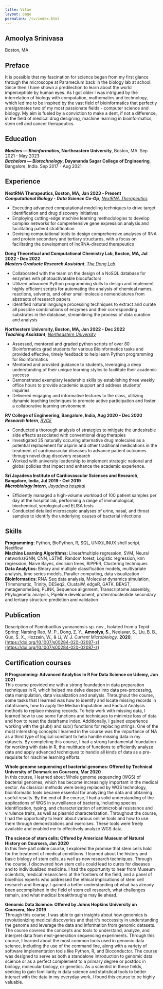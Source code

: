 ```yaml
---
title: Vitae
layout: page
permalink: /cv/index.html
---
```

## Amoolya Srinivasa
<!---[srinivasa.a@northeastern.edu](mailto:srinivasa.@northeastern.edu) --->
Boston, MA
## Preface
It is possible that my fascination for science began from my first glance through the microscope at Paramecium back in the biology lab at school. Since then I have shown a predilection to learn about the world imperceptible by human eyes. As I got older I was intrigued by the interrelation of biology with computation, mathematics and technology, which led me to be inspired by the vast field of bioinformatics that perfectly amalgamates two of my most passionate fields - computer science and biology. My aim is fueled by a conviction to make a dent, if not a difference, in the field of medical drug designing, machine learning in bioinformatics, stem cell and cancer therapeutics. 

## Education
***Masters — Bioinformatics*, Northeastern University**, Boston, MA. Sep 2021 - May 2023<br>
***Bachelors — Biotechnology*, Dayananda Sagar College of Engineering**, Bangalore, India. Sep 2017 - Aug 2021<br>

## Experience
**NextRNA Therapeutics, Boston, MA, Jan 2023 - Present**<br>
***Computational Biology - Data Science Co-Op***, *[NextRNA Therapeutics](http://nextrna.com/)*<br>

* Executing advanced computational modeling techniques to drive target identification and drug discovery initiatives
* Employing cutting-edge machine learning methodologies to develop complex networks for comprehensive gene expression analysis and facilitating patient stratification
* Devising computational tools to design comprehensive analyses of RNA and protein secondary and tertiary structures, with a focus on facilitating the development of lncRNA-directed therapeutics

**Dong Theoretical and Computational Chemistry Lab, Boston, MA, Jul 2022 - Dec 2022**<br>
***Masters Graduate Research Assistant***, *[The Dong Lab](https://sijiadong.com/)*<br>

* Collaborated with the team on the design of a NoSQL database for enzymes with photoactivatable biocofactors
* Utilized advanced Python programming skills to design and implement highly efficient scripts for automating the analysis of chemical names, reactions, solvents, and other small molecule nomenclatures from abstracts of research papers
* Identified natural language processing techniques to extract and curate all possible combinations of enzymes and their corresponding substrates in the database, streamlining the process of data curation and analysis

**Northestern University, Boston, MA, Jan 2022 - Dec 2022** <br>
***Teaching Assistant***, *[Northeastern University](https://cos.northeastern.edu/master-of-science-in-bioinformatics/)*
* Assessed, mentored and graded python scripts of over 80 Bioinformatics grad students for various Bioinformatics tasks and provided effective, timely feedback to help learn Python programming for Bioinformatics
* Mentored and provided guidance to students, leveraging a deep understanding of their unique learning styles to facilitate their academic success
* Demonstrated exemplary leadership skills by establishing three weekly office hours to provide academic support and address students' inquiries
* Delivered engaging and informative lectures to the class, utilizing dynamic teaching techniques to promote active participation and foster a collaborative learning environment

**RV College of Engineering, Bangalore, India, Aug 2020 - Dec 2020**<br>
***Research Intern***, *[RVCE](https://www.rvce.edu.in/)* <br>
* Conducted a thorough analysis of strategies to mitigate the undesirable side effects associated with conventional drug therapies
*  Investigated 35 naturally occuring alternative drug molecules as a potential replacement for aspirin and other traditional medications in the treatment of cardiovascular diseases to advance patient outcomes through novel drug discovery research
* Worked with university leadership to implement strategic national and global policies that impact and enhance the academic experience.

**Sri Jayadeva Institute of Cardiovascular Sciences and Research, Bangalore, India, Jul 2019 - Oct 2019**<br>
***Microbiology Intern***, *[Jayadeva hospital](http://jayadevacardiology.com/)*
* Efficiently managed a high-volume workload of 100 patient samples per day at the hospital lab, performing a range of immunological, biochemical, serological and ELISA tests
* Conducted detailed microscopic analyses of urine, nasal, and throat samples to identify the underlying causes of bacterial infections

## Skills
**Programming:** Python, BioPython, R, SQL, UNIX/LINUX shell script, Nextflow<br>
**Machine Learning Algorithms:** Linear/multiple regression, SVM, Neural networks(GNN, CNN, LSTM), Random forest, Logistic regression, knn regression, Naive Bayes, decision trees, RIPPER, Clustering techniques<br>
**Data Analytics:** Binary and multiple classification models, multivariate analysis, time series models, Paraller computing, data visualization<br>
**Bioinformatics:** RNA-Seq data analysis, Molecular dynamics simulation, Trimmomatic, Trinity, DESeq2, ClustalW, edgeR, GATK, BEAST, metagenomeSeq, PLINK, Sequence alignment, Transcriptome assembly, Phylogenetic analysis, Pipeline development, protein/nucleotide secondary and tertiary structure prediction and validation<br>

## Publication
Description of Paenibacillus yunnanensis sp. nov., Isolated from a Tepid Spring: Narsing Rao, M. P., Dong, Z. Y., **Amoolya, S.**, Neelavar, S., Liu, B. B., Guo, S. X., Hozzein, W., & Li, W. J. *Current Microbiology*. **2020**; [https://doi.org/10.1007/s00284-020-02087-z](https://doi.org/10.1007/s00284-020-02087-z)<br>

## Certification courses
**R Programming: Advanced Analytics In R For Data Science on Udemy, Jun 2021**<br> 
This course provided me with a strong foundation in data preparation techniques in R, which helped me delve deeper into data pre-processing, data manipulation, data visualization and analysis. Throughout the course, some tasks that I learned was how to identify and locate missing records in dataframes, how to apply the Median Imputation and Factual Analysis methods to replace missing records. To help work with missing data, I learned how to use some functions and techniques to minimize loss of data and how to reset the dataframe index. Additionally, I gained experience working with the gsub() and sub() functions for replacing strings. One of the most interesting concepts I learned in the course was the importance of NA as a third type of logical constant to help handle missing data in my datasets. By completing this course, I had a strong fundamental foundation for working with data in R, the multitude of functions to efficiently analyze data and apply advanced techniques to handle all kinds of data as a pre-requisite for machine learning efforts. 

**Whole genome sequencing of bacterial genomes: Offered by Technical University of Denmark on Coursera, Mar 2020**<br>
In this course, I learned about Whole genome sequencing (WGS) of bacterial genomes, which has become increasingly important in the medical sector. As classical methods were being replaced by WGS technology, bioinformatic tools became essential for analyzing the data and obtaining useful results. By the end of the course, I had a solid understanding of the applications of WGS in surveillance of bacteria, including species identification, typing, and characterization of antimicrobial resistance and virulence traits, as well as plasmid characterization. Throughout the course, I had the opportunity to learn about various online tools and how to use them through demonstrations and exercises. These tools were freely available and enabled me to effectively analyze WGS data.

**The science of stem cells: Offered by American Museum of Natural History on Coursera, Jan 2020**<br>
In this five-part online course, I explored the promise that stem cells hold for the treatment of medical conditions. I learned about the history and basic biology of stem cells, as well as new research techniques. Through the course, I discovered how stem cells could lead to cures for diseases and to individualized medicine. I had the opportunity to hear from Museum scientists, medical researchers at the frontiers of the field, and a panel of bioethics experts who addressed the ethical implications of stem cell research and therapy. I gained a better understanding of what has already been accomplished in the field of stem cell research, what challenges remain, and what medical breakthroughs may lie ahead.

**Genomic Data Science: Offered by Johns Hopkins University on Coursera, Nov 2019**<br>
Through this course, I was able to gain insights about how genomics is revolutionizing medical discoveries and that it's neccessity in understanding the genome and leverage the data and information from genomic datasets. The course covered the concepts and tools to understand, analyze, and interpret data from next-generation sequencing experiments. Through this course, I learned about the most common tools used in genomic data science, including the use of the command line, along with a variety of software implementation tools like Python, R, and Bioconductor. The course was designed to serve as both a standalone introduction to genomic data science or as a perfect complement to a primary degree or postdoc in biology, molecular biology, or genetics. As a scientist in these fields, seeking to gain familiarity in data science and statistical tools to better interact with the data in my everyday work, I found this course to be highly valuable.
